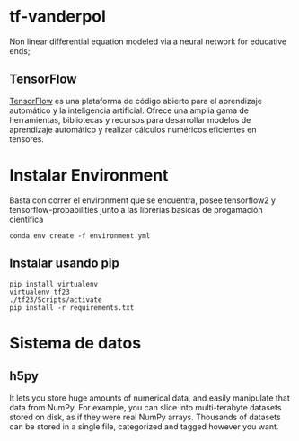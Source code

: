 # tf-vanderpol
Non linear differential equation modeled via a neural network for educative ends;

## TensorFlow

[TensorFlow](https://www.tensorflow.org/) es una plataforma de código abierto para el aprendizaje automático y la inteligencia artificial. Ofrece una amplia gama de herramientas, bibliotecas y recursos para desarrollar modelos de aprendizaje automático y realizar cálculos numéricos eficientes en tensores.

# Instalar Environment
Basta con correr el environment que se encuentra, posee tensorflow2 y tensorflow-probabilities junto a las librerias basicas de progamación cientifica

```
conda env create -f environment.yml
```

## Instalar usando pip
```
pip install virtualenv
virtualenv tf23
./tf23/Scripts/activate
pip install -r requirements.txt
```

# Sistema de datos
## h5py
It lets you store huge amounts of numerical data, and easily manipulate that data from NumPy. For example, you can slice into multi-terabyte datasets stored on disk, as if they were real NumPy arrays. Thousands of datasets can be stored in a single file, categorized and tagged however you want.